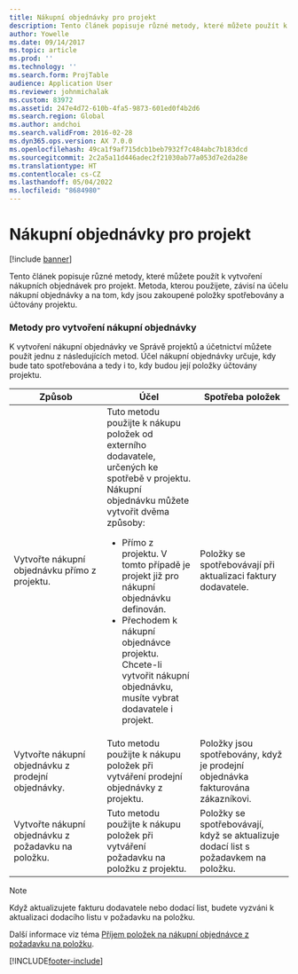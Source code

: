```yaml
---
title: Nákupní objednávky pro projekt
description: Tento článek popisuje různé metody, které můžete použít k vytvoření nákupních objednávek pro projekt. Metoda, kterou použijete, závisí na účelu nákupní objednávky a na tom, kdy jsou zakoupené položky spotřebovány a účtovány projektu.
author: Yowelle
ms.date: 09/14/2017
ms.topic: article
ms.prod: ''
ms.technology: ''
ms.search.form: ProjTable
audience: Application User
ms.reviewer: johnmichalak
ms.custom: 83972
ms.assetid: 247e4d72-610b-4fa5-9873-601ed0f4b2d6
ms.search.region: Global
ms.author: andchoi
ms.search.validFrom: 2016-02-28
ms.dyn365.ops.version: AX 7.0.0
ms.openlocfilehash: 49ca1f9af715dcb1beb7932f7c484abc7b183dcd
ms.sourcegitcommit: 2c2a5a11d446adec2f21030ab77a053d7e2da28e
ms.translationtype: HT
ms.contentlocale: cs-CZ
ms.lasthandoff: 05/04/2022
ms.locfileid: "8684980"
---
```

# <a name="purchase-orders-for-a-project"></a>Nákupní objednávky pro projekt

[!include [banner](../includes/banner.md)]

Tento článek popisuje různé metody, které můžete použít k vytvoření nákupních objednávek pro projekt. Metoda, kterou použijete, závisí na účelu nákupní objednávky a na tom, kdy jsou zakoupené položky spotřebovány a účtovány projektu.

### <a name="methods-for-creating-a-purchase-order"></a>Metody pro vytvoření nákupní objednávky

K vytvoření nákupní objednávky ve Správě projektů a účetnictví můžete použít jednu z následujících metod. Účel nákupní objednávky určuje, kdy bude tato spotřebována a tedy i to, kdy budou její položky účtovány projektu.

<table>
<colgroup>
<col width="33%" />
<col width="33%" />
<col width="33%" />
</colgroup>
<thead>
<tr class="header">
<th>Způsob</th>
<th>Účel</th>
<th>Spotřeba položek</th>
</tr>
</thead>
<tbody>
<tr class="odd">
<td>Vytvořte nákupní objednávku přímo z projektu.</td>
<td>Tuto metodu použijte k nákupu položek od externího dodavatele, určených ke spotřebě v projektu. Nákupní objednávku můžete vytvořit dvěma způsoby:
<ul>
<li>Přímo z projektu. V tomto případě je projekt již pro nákupní objednávku definován.</li>
<li>Přechodem k nákupní objednávce projektu. Chcete-li vytvořit nákupní objednávku, musíte vybrat dodavatele i projekt.</li>
</ul></td>
<td>Položky se spotřebovávají při aktualizaci faktury dodavatele.</td>
</tr>
<tr class="even">
<td>Vytvořte nákupní objednávku z prodejní objednávky.</td>
<td>Tuto metodu použijte k nákupu položek při vytváření prodejní objednávky z projektu.</td>
<td>Položky jsou spotřebovány, když je prodejní objednávka fakturována zákazníkovi.</td>
</tr>
<tr class="odd">
<td>Vytvořte nákupní objednávku z požadavku na položku.</td>
<td>Tuto metodu použijte k nákupu položek při vytváření požadavku na položku z projektu.</td>
<td>Položky se spotřebovávají, když se aktualizuje dodací list s požadavkem na položku.</td>
</tr>
</tbody>
</table>

> [!NOTE] 
> Když aktualizujete fakturu dodavatele nebo dodací list, budete vyzváni k aktualizaci dodacího listu v požadavku na položku.

Další informace viz téma [Příjem položek na nákupní objednávce z požadavku na položku](tasks/receive-items-purchase-order-item-requirement.md).



[!INCLUDE[footer-include](../includes/footer-banner.md)]